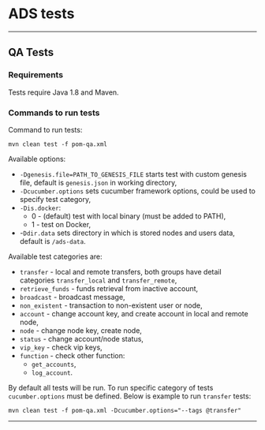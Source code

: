 # ADS tests
---
## QA Tests

### Requirements
Tests require Java 1.8 and Maven.

### Commands to run tests
Command to run tests:
```
mvn clean test -f pom-qa.xml
```

Available options:
- `-Dgenesis.file=PATH_TO_GENESIS_FILE` starts test with custom genesis file, default is `genesis.json` in working directory,
- `-Dcucumber.options` sets cucumber framework options, could be used to specify test category,
- `-Dis.docker`:
  - 0 - (default) test with local binary (must be added to PATH),
  - 1 - test on Docker,
- -`Ddir.data` sets directory in which is stored nodes and users data, default is `/ads-data`.

Available test categories are:
* `transfer` - local and remote transfers, both groups have detail categories `transfer_local` and `transfer_remote`,
* `retrieve_funds` - funds retrieval from inactive account,
* `broadcast` - broadcast message,
* `non_existent` - transaction to non-existent user or node,
* `account` - change account key, and create account in local and remote node,
* `node` - change node key, create node,
* `status` - change account/node status,
* `vip_key` - check vip keys,
* `function` - check other function:
    * `get_accounts`,
    * `log_account`.

By default all tests will be run. To run specific category of tests `cucumber.options` must be defined. Below is example to run `transfer` tests:
```
mvn clean test -f pom-qa.xml -Dcucumber.options="--tags @transfer"
```
---
